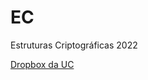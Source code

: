 # EC
Estruturas Criptográficas 2022

[Dropbox da UC](https://paper.dropbox.com/doc/Estruturas-Criptograficas-20212022--BkhpDQEbfRpz2aDgOZrZvFC_Ag-4kilJ8e5cVqzlAIxKIV2w)
